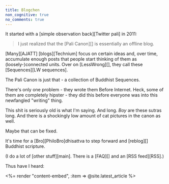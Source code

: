 ```yaml
---
title: Blogchen
non_cognitive: true
no_comments: true
---
```


It started with a [simple observation back][Twitter pali] in 2011:

> I just realized that the [Pali Canon][] is essentially an offline blog.

[Many][AJATT] [blogs][Technium] focus on certain ideas and, over time, accumulate enough posts that people start thinking of them as (loosely-)connected units. Over on [LessWrong][], they call these [Sequences][LW sequences].

The Pali Canon is just that - a collection of Buddhist Sequences.

There's only one problem - they wrote them Before Internet. Heck, some of them are completely hipster - they did this before everyone was into this newfangled "writing" thing.

This shit is seriously old is what I'm saying. And long. *Boy* are these sutras long. And there is a shockingly low amount of cat pictures in the canon as well.

Maybe that can be fixed.

It's time for a [Bro][PhiloBro]dhisattva to step forward and [reblog][] Buddhist scripture.

(I do a lot of [other stuff][main]. There is a [FAQ][] and an [RSS feed][RSS].)

Thus have I heard:

<%= render "content-embed", :item => @site.latest_article %>

